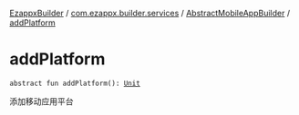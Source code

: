 [EzappxBuilder](../../index.md) / [com.ezappx.builder.services](../index.md) / [AbstractMobileAppBuilder](index.md) / [addPlatform](./add-platform.md)

# addPlatform

`abstract fun addPlatform(): `[`Unit`](https://kotlinlang.org/api/latest/jvm/stdlib/kotlin/-unit/index.html)

添加移动应用平台

